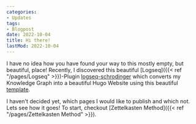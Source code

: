 ```yaml
---
categories:
- Updates
tags:
- Blogpost
date: 2022-10-04
title: Hi there!
lastMod: 2022-10-04
---
```

I have no idea how you have found your way to this mostly empty, but beautiful, place!
Recently, I discovered this beautiful [Logseq]({{< ref "/pages/Logseq" >}})-Plugin [logseq-schrodinger](https://github.com/sawhney17/logseq-schrodinger) which converts my Knowledge Graph into a beautiful Hugo Website using this beautiful [template](https://github.com/CharlesChiuGit/Logseq-Hugo-Template).

I haven't decided yet, which pages I would like to publish and which not. Lets see how it goes! To start, checkout [Zettelkasten Method]({{< ref "/pages/Zettelkasten Method" >}}).
